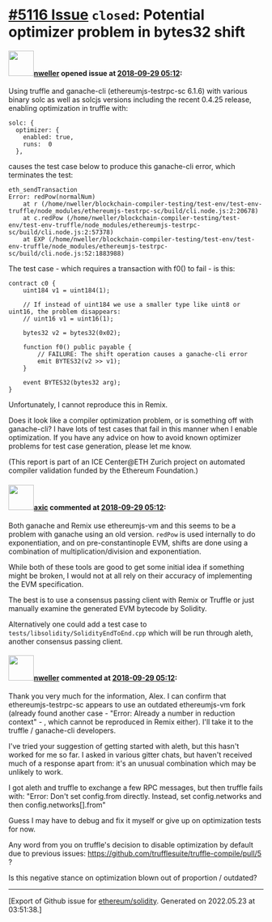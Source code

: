 # [\#5116 Issue](https://github.com/ethereum/solidity/issues/5116) `closed`: Potential optimizer problem in bytes32 shift

#### <img src="https://avatars.githubusercontent.com/u/26663729?v=4" width="50">[nweller](https://github.com/nweller) opened issue at [2018-09-29 05:12](https://github.com/ethereum/solidity/issues/5116):

Using truffle and ganache-cli (ethereumjs-testrpc-sc 6.1.6) with various binary solc as well as solcjs versions including the recent 0.4.25 release, enabling optimization in truffle with:

    solc: {
      optimizer: {
        enabled: true,
        runs:  0 
      },

causes the test case below to produce this ganache-cli error, which terminates the test:

    eth_sendTransaction
    Error: redPow(normalNum)
        at r (/home/nweller/blockchain-compiler-testing/test-env/test-env-truffle/node_modules/ethereumjs-testrpc-sc/build/cli.node.js:2:20678)
        at c.redPow (/home/nweller/blockchain-compiler-testing/test-env/test-env-truffle/node_modules/ethereumjs-testrpc-sc/build/cli.node.js:2:57378)
        at EXP (/home/nweller/blockchain-compiler-testing/test-env/test-env-truffle/node_modules/ethereumjs-testrpc-sc/build/cli.node.js:52:1883988)

The test case - which requires a transaction with f0() to fail - is this:

    contract c0 {
        uint184 v1 = uint184(1); 

        // If instead of uint184 we use a smaller type like uint8 or uint16, the problem disappears:
        // uint16 v1 = uint16(1); 

        bytes32 v2 = bytes32(0x02); 

        function f0() public payable {
            // FAILURE: The shift operation causes a ganache-cli error
            emit BYTES32(v2 >> v1);
        }

        event BYTES32(bytes32 arg);
    }

Unfortunately, I cannot reproduce this in Remix.

Does it look like a compiler optimization problem, or is something off with ganache-cli? I have lots of test cases that fail in this manner when I enable optimization. If you have any advice on how to avoid known optimizer problems for test case generation, please let me know.

(This report is part of an ICE Center@ETH Zurich project on automated compiler validation funded by the Ethereum Foundation.)

#### <img src="https://avatars.githubusercontent.com/u/20340?v=4" width="50">[axic](https://github.com/axic) commented at [2018-09-29 05:12](https://github.com/ethereum/solidity/issues/5116#issuecomment-425645051):

Both ganache and Remix use ethereumjs-vm and this seems to be a problem with ganache using an old version. `redPow` is used internally to do exponentiation, and on pre-constantinople EVM, shifts are done using a combination of multiplication/division and exponentiation.

While both of these tools are good to get some initial idea if something might be broken, I would not at all rely on their accuracy of implementing the EVM specification.

The best is to use a consensus passing client with Remix or Truffle or just manually examine the generated EVM bytecode by Solidity.

Alternatively one could add a test case to `tests/libsolidity/SolidityEndToEnd.cpp` which will be run through aleth, another consensus passing client.

#### <img src="https://avatars.githubusercontent.com/u/26663729?v=4" width="50">[nweller](https://github.com/nweller) commented at [2018-09-29 05:12](https://github.com/ethereum/solidity/issues/5116#issuecomment-425756780):

Thank you very much for the information, Alex.  I can confirm that ethereumjs-testrpc-sc appears to use an outdated ethereumjs-vm fork (already found another case - "Error: Already a number in reduction context" - , which cannot be reproduced in Remix either). I'll take it to the truffle / ganache-cli developers. 

I've tried your suggestion of getting started with aleth, but this hasn't worked for me so far. I asked in various gitter chats, but haven't received much of a response apart from: it's an unusual combination which may be unlikely to work.

I got aleth and truffle to exchange a few RPC messages, but then truffle fails with: "Error: Don't set config.from directly. Instead, set config.networks and then config.networks[<network name>].from"

Guess I may have to debug and fix it myself or give up on optimization tests for now.

Any word from you on truffle's decision to disable optimization by default due to previous issues: https://github.com/trufflesuite/truffle-compile/pull/5 ?

Is this negative stance on optimization blown out of proportion / outdated?


-------------------------------------------------------------------------------



[Export of Github issue for [ethereum/solidity](https://github.com/ethereum/solidity). Generated on 2022.05.23 at 03:51:38.]
